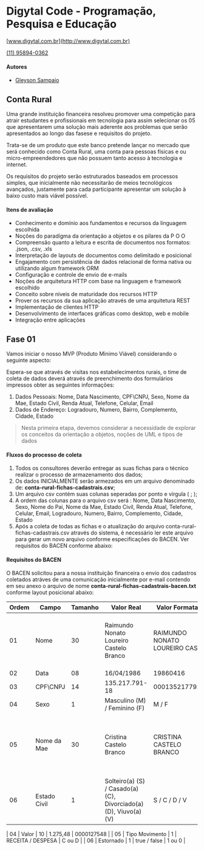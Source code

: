 # Digytal Code - Programação, Pesquisa e Educação
[www.digytal.com.br](http://www.digytal.com.br)

[(11) 95894-0362](https://api.whatsapp.com/send?phone=5511958940362)


#### Autores
- [Gleyson Sampaio](https://github.com/glysns)

## Conta Rural

Uma grande instituição financeira resolveu promover uma competição para atrair estudantes e profissionais em tecnologia para assim selecionar os 05 que apresentarem uma solução mais aderente aos problemas que serão apresentados ao longo das fasese e requisitos do projeto.

Trata-se de um produto que este banco pretende lançar no mercado que será conhecido como Conta Rural, uma conta para pessoas físicas e ou micro-empreendedores que não possuem tanto acesso à tecnologia e internet.

Os requisitos do projeto serão estruturados baseados em processos simples, que inicialmente não necessitarão de meios tecnológicos avançados, justamente para cada participante apresentar um solução à baixo custo mais viável possível.

#### Itens de avaliação
* Conhecimento e domínio aos fundamentos e recursos da linguagem escolhida
* Noções do paradígma da orientação a objetos e os pilares da P O O
* Compreensão quanto a leitura e escrita de documentos nos formatos: .json, .csv, .xls
* Interpretação de layouts de documentos como delimitado e posicional
* Engajamento com persistência de dados relacional de forma nativa ou utilizando algum framework ORM
* Configuração e controle de envio de e-mails
* Noções de arquitetura HTTP com base na linguagem e framework escolhido
* Conceito sobre níveis de maturidade dos recursos HTTP
* Prover os recursos da sua aplicação através de uma arquitetura REST
* Implementação de clientes HTTP
* Desenvolvimento de interfaces gráficas como desktop, web e mobile
* Integração entre aplicações

## Fase 01

Vamos iniciar o nosso MVP (Produto Mínimo Viável) considerando o seguinte aspecto:

Espera-se que através de visitas nos estabelecimentos rurais, o time de coleta de dados deverá através de preenchimento dos formulários impressos obter as seguintes informações:

1. Dados Pessoais: Nome, Data Nascimento, CPF\CNPJ,  Sexo, Nome da Mae, Estado Civil, Renda Atual, Telefone, Celular, Email
1. Dados de Endereço: Logradouro, Numero, Bairro, Complemento, Cidade, Estado

> Nesta primeira etapa, devemos considerar a necessidade de explorar os conceitos da orientação a objetos, noções de UML e tipos de dados

#### Fluxos do processo de coleta

1. Todos os consultores deverão entregar as suas fichas para o técnico realizar o processo de armazenamento dos dados;
1. Os dados INICIALMENTE serão armezados em um arquivo denominado de: **conta-rural-fichas-cadastrais.csv**;
1. Um arquivo csv contém suas colunas seperadas por ponto e vírgula ( ; );
1. A ordem das colunas para o arquivo csv será : Nome, Data Nascimento, Sexo, Nome do Pai, Nome da Mae, Estado Civil, Renda Atual, Telefone, Celular, Email, Logradouro, Numero, Bairro, Complemento, Cidade, Estado
1. Após a coleta de todas as fichas e o atualização do arquivo conta-rural-fichas-cadastrais.csv através do sistema, é necessário ler este arquivo para gerar um novo arquivo conforme especificações do BACEN. Ver requisitos do BACEN conforme abaixo:

#### Requisitos do BACEN

O BACEN solicitou para a nossa instituição financeira o envio dos cadastros coletados atráves de uma comunicação inicialmente por e-mail contendo em seu anexo o arquivo de nome **conta-rural-fichas-cadastrais-bacen.txt** conforme layout posicional abaixo:

| Ordem | Campo        | Tamanho | Valor Real                                              | Valor Formatado                | Observação                                                              |
|-------|--------------|---------|---------------------------------------------------------|--------------------------------|-------------------------------------------------------------------------|
| 01    | Nome         | 30      | Raimundo Nonato Loureiro Castelo Branco                 | RAIMUNDO NONATO LOUREIRO CASTE | Se o nome for superior a 30 caracteres, cortar o final do nome          |
| 02    | Data         | 08      | 16/04/1986                                              | 19860416                       |                                                                         |
| 03    | CPF\CNPJ     | 14      | 135.217.791-18                                          | 00013521779118                 |                                                                         |
| 04    | Sexo         | 1       | Masculino (M) / Feminino (F)                            | M / F                          |                                                                         |
| 05    | Nome da Mae  | 30      | Cristina Castelo Branco                                 | CRISTINA CASTELO BRANCO        | Se o nome for inferior a 30 caracteres, preencher com espaços em branco |
| 06    | Estado Civil | 1       | Solteiro(a) (S) / Casado(a) (C), Divorciado(a) (D), Viuvo(a) (V) | S / C / D / V                  |  |


| 04    | Valor          | 10       | 1.275,48                                | 0000127548                    |
| 05    | Tipo Movimento | 1        | RECEITA / DESPESA                       | C ou D                        |
| 06    | Estornado      | 1        | true / false                            | 1 ou 0                        |

